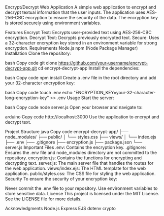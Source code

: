 Encrypt/Decrypt Web Application
A simple web application to encrypt and decrypt textual information that the user inputs. The application uses AES-256-CBC encryption to ensure the security of the data. The encryption key is stored securely using environment variables.

Features
Encrypt Text: Encrypts user-provided text using AES-256-CBC encryption.
Decrypt Text: Decrypts previously encrypted text.
Secure: Uses a 32-character encryption key stored in an environment variable for strong encryption.
Requirements
Node.js
npm (Node Package Manager)
Installation
Clone the repository:

bash
Copy code
git clone https://github.com/your-username/encrypt-decrypt-app.git
cd encrypt-decrypt-app
Install the dependencies:

bash
Copy code
npm install
Create a .env file in the root directory and add your 32-character encryption key:

bash
Copy code
touch .env
echo "ENCRYPTION_KEY=your-32-character-long-encryption-key" >> .env
Usage
Start the server:

bash
Copy code
node server.js
Open your browser and navigate to:

arduino
Copy code
http://localhost:3000
Use the application to encrypt and decrypt text.

Project Structure
java
Copy code
encrypt-decrypt-app/
├── node_modules/
├── public/
│   └── styles.css
├── views/
│   └── index.ejs
├── .env
├── .gitignore
├── encryption.js
├── package.json
└── server.js
Important Files
.env: Contains the encryption key.
.gitignore: Ensures the .env file and node_modules directory are not committed to the repository.
encryption.js: Contains the functions for encrypting and decrypting text.
server.js: The main server file that handles the routes for the web application.
views/index.ejs: The HTML template for the web application.
public/styles.css: The CSS file for styling the web application.
Security
To ensure the security of your encryption key:

Never commit the .env file to your repository.
Use environment variables to store sensitive data.
License
This project is licensed under the MIT License. See the LICENSE file for more details.

Acknowledgments
Node.js
Express
EJS
dotenv
crypto

 
